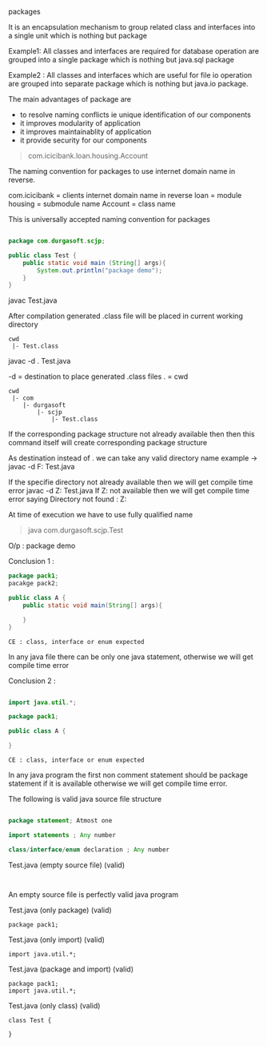 packages

It is an encapsulation mechanism to group related class and interfaces into a single unit which is nothing but package 


Example1: All classes and interfaces are required for database operation are grouped into a single package which is nothing but java.sql package


Example2 : All classes and interfaces which are useful for file io operation are grouped into separate package which is nothing but java.io package.


The main advantages of package are 

- to resolve naming conflicts ie unique identification of our components
- it improves modularity of application
- it improves maintainablity of application
- it provide security for our components


> com.icicibank.loan.housing.Account

The naming convention for packages to use internet domain name in reverse.

com.icicibank = clients internet domain name in reverse
loan = module
housing = submodule name
Account = class name

This is universally accepted naming convention for packages

```java

package com.durgasoft.scjp;

public class Test {
    public static void main (String[] args){
        System.out.println("package demo");
    }
}
```


javac Test.java

After compilation generated .class file will be placed in current working directory

```
cwd
 |- Test.class

```


javac -d . Test.java 

-d = destination to place generated .class files 
. = cwd

```
cwd
 |- com
    |- durgasoft
        |- scjp
            |- Test.class

```

If the corresponding package structure not already available then then this command itself will create corresponding package structure


As destination instead of . we can take any valid directory name example -> javac -d F: Test.java

If the specifie directory not already available then we will get compile time error javac -d Z: Test.java If Z: not available then we will get compile time error saying Directory not found : Z:


At time of execution we have to use fully qualified name 
> java com.durgasoft.scjp.Test

O/p : package demo


Conclusion 1 : 

```java
package pack1; 
pacakge pack2;

public class A {
    public static void main(String[] args){

    }
}
```
```
CE : class, interface or enum expected
```
In any java file there can be only one java statement, otherwise we will get compile time error



Conclusion 2 : 

```java

import java.util.*;

package pack1;

public class A {

}

```


```
CE : class, interface or enum expected
```

In any java program the first non comment statement should be package statement if it is available otherwise we will get compile time error.







The following is valid java source file structure


```java

package statement; Atmost one

import statements ; Any number

class/interface/enum declaration ; Any number
```


Test.java (empty source file) (valid)

```


```
An empty source file is perfectly valid java program




Test.java (only package) (valid)

```
package pack1;

```




Test.java (only import) (valid)

```
import java.util.*;

```



Test.java (package and import) (valid)

```
package pack1;
import java.util.*;

```

Test.java (only class) (valid)
```
class Test {

}
```